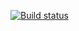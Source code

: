 [![Build status](https://ci.appveyor.com/api/projects/status/kem62rje5w9ad527/branch/main?svg=true)](https://ci.appveyor.com/project/Alex98700000/homeworkechopostman/branch/main)
